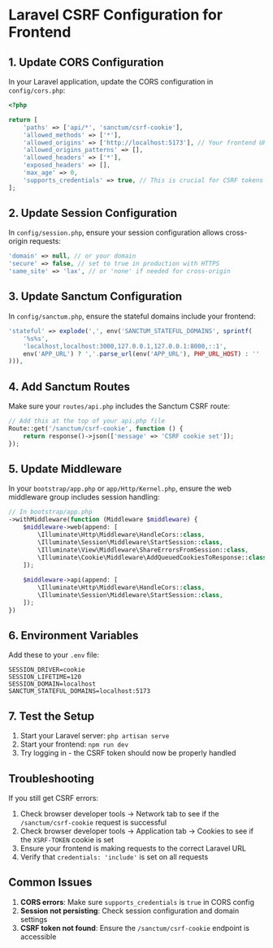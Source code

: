 # Laravel CSRF Configuration for Frontend

## 1. Update CORS Configuration

In your Laravel application, update the CORS configuration in `config/cors.php`:

```php
<?php

return [
    'paths' => ['api/*', 'sanctum/csrf-cookie'],
    'allowed_methods' => ['*'],
    'allowed_origins' => ['http://localhost:5173'], // Your frontend URL
    'allowed_origins_patterns' => [],
    'allowed_headers' => ['*'],
    'exposed_headers' => [],
    'max_age' => 0,
    'supports_credentials' => true, // This is crucial for CSRF tokens
];
```

## 2. Update Session Configuration

In `config/session.php`, ensure your session configuration allows cross-origin requests:

```php
'domain' => null, // or your domain
'secure' => false, // set to true in production with HTTPS
'same_site' => 'lax', // or 'none' if needed for cross-origin
```

## 3. Update Sanctum Configuration

In `config/sanctum.php`, ensure the stateful domains include your frontend:

```php
'stateful' => explode(',', env('SANCTUM_STATEFUL_DOMAINS', sprintf(
    '%s%s',
    'localhost,localhost:3000,127.0.0.1,127.0.0.1:8000,::1',
    env('APP_URL') ? ','.parse_url(env('APP_URL'), PHP_URL_HOST) : ''
))),
```

## 4. Add Sanctum Routes

Make sure your `routes/api.php` includes the Sanctum CSRF route:

```php
// Add this at the top of your api.php file
Route::get('/sanctum/csrf-cookie', function () {
    return response()->json(['message' => 'CSRF cookie set']);
});
```

## 5. Update Middleware

In your `bootstrap/app.php` or `app/Http/Kernel.php`, ensure the web middleware group includes session handling:

```php
// In bootstrap/app.php
->withMiddleware(function (Middleware $middleware) {
    $middleware->web(append: [
        \Illuminate\Http\Middleware\HandleCors::class,
        \Illuminate\Session\Middleware\StartSession::class,
        \Illuminate\View\Middleware\ShareErrorsFromSession::class,
        \Illuminate\Cookie\Middleware\AddQueuedCookiesToResponse::class,
    ]);
    
    $middleware->api(append: [
        \Illuminate\Http\Middleware\HandleCors::class,
        \Illuminate\Session\Middleware\StartSession::class,
    ]);
})
```

## 6. Environment Variables

Add these to your `.env` file:

```env
SESSION_DRIVER=cookie
SESSION_LIFETIME=120
SESSION_DOMAIN=localhost
SANCTUM_STATEFUL_DOMAINS=localhost:5173
```

## 7. Test the Setup

1. Start your Laravel server: `php artisan serve`
2. Start your frontend: `npm run dev`
3. Try logging in - the CSRF token should now be properly handled

## Troubleshooting

If you still get CSRF errors:

1. Check browser developer tools -> Network tab to see if the `/sanctum/csrf-cookie` request is successful
2. Check browser developer tools -> Application tab -> Cookies to see if the `XSRF-TOKEN` cookie is set
3. Ensure your frontend is making requests to the correct Laravel URL
4. Verify that `credentials: 'include'` is set on all requests

## Common Issues

1. **CORS errors**: Make sure `supports_credentials` is `true` in CORS config
2. **Session not persisting**: Check session configuration and domain settings
3. **CSRF token not found**: Ensure the `/sanctum/csrf-cookie` endpoint is accessible 